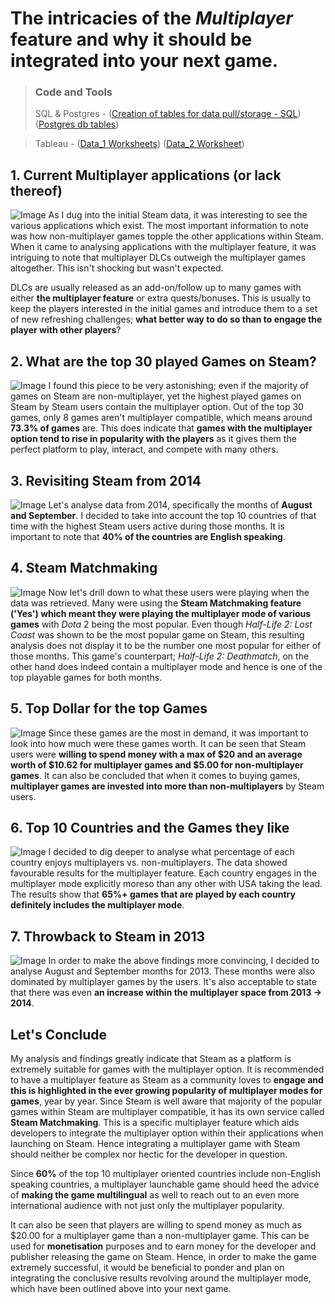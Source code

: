 # The intricacies of the _Multiplayer_ feature and why it should be integrated into your next game.

>### Code and Tools
>SQL & Postgres - ([Creation of tables for data pull/storage - SQL](https://github.com/sjbarlas/Steam-Data-Insights/blob/master/Tables_Creation_and_Data_Pull_to_PostgresDB.sql)) ([Postgres db tables](https://github.com/sjbarlas/Steam-Data-Insights/blob/master/Steam_Database_postgres.png))

>Tableau - ([Data_1 Worksheets](https://github.com/sjbarlas/Steam-Data-Insights/tree/master/data_1)) ([Data_2 Worksheet](https://github.com/sjbarlas/Steam-Data-Insights/tree/master/data_2))

## 1. Current Multiplayer applications (or lack thereof)
![Image](https://raw.githubusercontent.com/sjbarlas/Steam-Data-Insights/master/data_1/App%20Multiplayer%20Options.png)
As I dug into the initial Steam data, it was interesting to see the various applications which exist. The most important information to note was how non-multiplayer games topple the other applications within Steam. When it came to analysing applications with the multiplayer feature, it was intriguing to note that multiplayer DLCs outweigh the multiplayer games altogether. This isn't shocking but wasn't expected. 

DLCs are usually released as an add-on/follow up to many games with either **the multiplayer feature** or extra quests/bonuses. This is usually to keep the players interested in the initial games and introduce them to a set of new refreshing challenges; **what better way to do so than to engage the player with other players**?

## 2. What are the top 30 played Games on Steam?
![Image](https://raw.githubusercontent.com/sjbarlas/Steam-Data-Insights/master/data_1/Top%20Multiplayer%20Games.png)
I found this piece to be very astonishing; even if the majority of games on Steam are non-multiplayer, yet the highest played games on Steam by Steam users contain the multiplayer option. Out of the top 30 games, only 8 games aren't multiplayer compatible, which means around **73.3% of games** are. This does indicate that **games with the multiplayer option tend to rise in popularity with the players** as it gives them the perfect platform to play, interact, and compete with many others.

## 3. Revisiting Steam from 2014
![Image](https://raw.githubusercontent.com/sjbarlas/Steam-Data-Insights/master/data_1/2014%20-%20World%20Players.png)
Let's analyse data from 2014, specifically the months of **August and September**. I decided to take into account the top 10 countries of that time with the highest Steam users active during those months. It is important to note that **40% of the countries are English speaking**.

## 4. Steam Matchmaking
![Image](https://raw.githubusercontent.com/sjbarlas/Steam-Data-Insights/master/data_1/2014%20-%20Steam%20Matchmaking.png)
Now let's drill down to what these users were playing when the data was retrieved. Many were using the **Steam Matchmaking feature ('Yes') which meant they were playing the multiplayer mode of various games** with _Dota_ 2 being the most popular. Even though _Half-Life 2: Lost Coast_ was shown to be the most popular game on Steam, this resulting analysis does not display it to be the number one most popular for either of those months. This game's counterpart; _Half-Life 2: Deathmatch_, on the other hand does indeed contain a multiplayer mode and hence is one of the top playable games for both months.

## 5. Top Dollar for the top Games
![Image](https://raw.githubusercontent.com/sjbarlas/Steam-Data-Insights/master/data_1/2014%20-%20Monetisation.png)
Since these games are the most in demand, it was important to look into how much were these games worth. It can be seen that Steam users were **willing to spend money with a max of $20 and an average worth of $10.62 for multiplayer games and $5.00 for non-multiplayer games**. It can also be concluded that when it comes to buying games, **multiplayer games are invested into more than non-multiplayers** by Steam users.

## 6. Top 10 Countries and the Games they like
![Image](https://raw.githubusercontent.com/sjbarlas/Steam-Data-Insights/master/data_1/2014%20-%20Players%20Games%20Data.png)
I decided to dig deeper to analyse what percentage of each country enjoys multiplayers vs. non-multiplayers. The data showed favourable results for the multiplayer feature. Each country engages in the multiplayer mode explicitly moreso than any other with USA taking the lead. The results show that **65%+ games that are played by each country definitely includes the multiplayer mode**.

## 7. Throwback to Steam in 2013
![Image](https://raw.githubusercontent.com/sjbarlas/Steam-Data-Insights/master/data_2/2013%20-%20Player%20Games%20Data.png)
In order to make the above findings more convincing, I decided to analyse August and September months for 2013. These months were also dominated by multiplayer games by the users. It's also acceptable to state that there was even **an increase within the multiplayer space from 2013 -> 2014**.

## Let's Conclude
My analysis and findings greatly indicate that Steam as a platform is extremely suitable for games with the multiplayer option. It is recommended to have a multiplayer feature as Steam as a community loves to **engage and this is highlighted in the ever growing popularity of __multiplayer modes__ for games**, year by year. Since Steam is well aware that majority of the popular games within Steam are multiplayer compatible, it has its own service called **Steam Matchmaking**. This is a specific multiplayer feature which aids developers to integrate the multiplayer option within their applications when launching on Steam. Hence integrating a multiplayer game with Steam should neither be complex nor hectic for the developer in question. 

Since **60%** of the top 10 multiplayer oriented countries include non-English speaking countries, a multiplayer launchable game should heed the advice of **making the game __multilingual__** as well to reach out to an even more international audience with not just only the multiplayer popularity.

It can also be seen that players are willing to spend money as much as $20.00 for a multiplayer game than a non-multiplayer game. This can be used for **__monetisation__** purposes and to earn money for the developer and publisher releasing the game on Steam. Hence, in order to make the game extremely successful, it would be beneficial to ponder and plan on integrating the conclusive results revolving around the multiplayer mode, which have been outlined above into your next game. 
